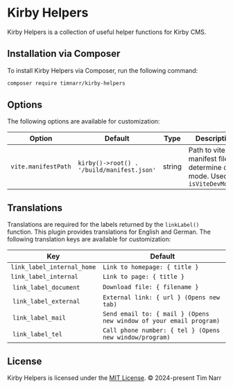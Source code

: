 # Kirby Helpers

Kirby Helpers is a collection of useful helper functions for Kirby CMS.

## Installation via Composer
To install Kirby Helpers via Composer, run the following command:

```bash
composer require timnarr/kirby-helpers
```

## Options
The following options are available for customization:

| Option | Default | Type | Description |
| ------ | ------- | ---- | ----------- |
| `vite.manifestPath` | `kirby()->root() . '/build/manifest.json'` | string | Path to vites manifest file to determine dev mode. Used by `isViteDevMode()` |

## Translations
Translations are required for the labels returned by the `linkLabel()` function. This plugin provides translations for English and German. The following translation keys are available for customization:

| Key | Default |
| --- | ------- |
| `link_label_internal_home` | `Link to homepage: { title }` |
| `link_label_internal` | `Link to page: { title }` |
| `link_label_document` | `Download file: { filename }` |
| `link_label_external` | `External link: { url } (Opens new tab)` |
| `link_label_mail` | `Send email to: { mail } (Opens new window of your email program)` |
| `link_label_tel` | `Call phone number: { tel } (Opens new window/program)` |


## License
Kirby Helpers is licensed under the [MIT License](./LICENSE). © 2024-present Tim Narr
